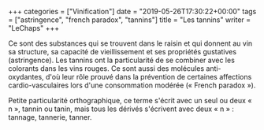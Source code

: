 +++
categories = ["Vinification"]
date = "2019-05-26T17:30:22+00:00"
tags = ["astringence", "french paradox", "tannins"] 
title = "Les tannins"
writer = "LeChaps"
+++

Ce sont des substances qui se trouvent dans le raisin et qui donnent au vin sa structure, sa capacité de vieillissement et ses propriétés gustatives (astringence). Les tannins ont la particularité de se combiner avec les colorants dans les vins rouges. Ce sont aussi des molécules anti-oxydantes, d'où leur rôle prouvé dans la prévention de certaines affections cardio-vasculaires lors d'une consommation modérée (« French paradox »).  

Petite particularité orthographique, ce terme s'écrit avec un seul ou deux « n », tannin ou tanin, mais tous les dérivés s'écrivent avec deux « n » : tannage, tannerie, tanner.
